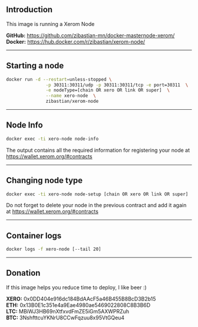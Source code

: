 Introduction
---
This image is running a Xerom Node

**GitHub:** https://github.com/zibastian-mn/docker-masternode-xerom/  
**Docker:** https://hub.docker.com/r/zibastian/xerom-node/

---
Starting a node
---
```sh
docker run -d --restart=unless-stopped \
               -p 30311:30311/udp -p 30311:30311/tcp -e port=30311  \
               -e nodeType=[chain OR xero OR link OR super]  \
               --name xero-node  \
               zibastian/xerom-node
```
---
Node Info
---
```sh
docker exec -ti xero-node node-info
```

The output contains all the required information for registering your node at https://wallet.xerom.org/#contracts 

---
Changing node type
---
```sh
docker exec -ti xero-node node-setup [chain OR xero OR link OR super]
```

Do not forget to delete your node in the previous contract and add it again at https://wallet.xerom.org/#contracts

---
Container logs
---
```bash
docker logs -f xero-node [--tail 20]
```

---
Donation
---
If this image helps you reduce time to deploy, I like beer :) 

**XERO:** 0x0DD404e916dc184BdAAcF5a46B455B8BcD3B2b15  
**ETH:** 0x13B0E1c351e4a9Eae4980ae5469022808C8B3B6D  
**LTC:** MBiWJ3HB69nXtfxvdFmZE5iGm5AXWPRZuh  
**BTC:** 3NshfttcuYKNrU8CCwFqzuu8x95VtGQeu4  
